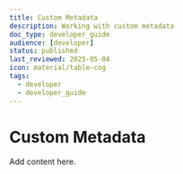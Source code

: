 ```yaml
---
title: Custom Metadata
description: Working with custom metadata
doc_type: developer_guide
audience: [developer]
status: published
last_reviewed: 2025-05-04
icon: material/table-cog
tags:
  - developer
  - developer_guide
---
```


# Custom Metadata

Add content here.
